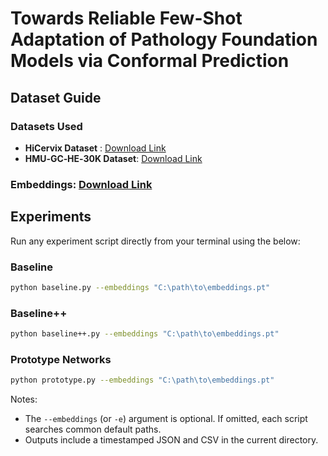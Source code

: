 # Towards Reliable Few-Shot Adaptation of Pathology Foundation Models via Conformal Prediction


## Dataset Guide

### Datasets Used
- **HiCervix Dataset** : [Download Link](https://zenodo.org/records/11087263)
- **HMU‑GC‑HE‑30K Dataset**: [Download Link](https://figshare.com/articles/dataset/Gastric_Cancer_Histopathology_Tissue_Image_Dataset_GCHTID_/25954813)

### Embeddings: [Download Link](https://drive.google.com/drive/folders/1aYn_sCpJyRFr3JUXvn9n0jXBCIYcDj-o?usp=sharing)

## Experiments 
Run any experiment script directly from your terminal using the below:

### Baseline
```bash
python baseline.py --embeddings "C:\path\to\embeddings.pt"
```

### Baseline++ 
```bash
python baseline++.py --embeddings "C:\path\to\embeddings.pt"
```

### Prototype Networks
```bash
python prototype.py --embeddings "C:\path\to\embeddings.pt"
```


Notes:
- The `--embeddings` (or `-e`) argument is optional. If omitted, each script searches common default paths.
- Outputs include a timestamped JSON and CSV in the current directory.
